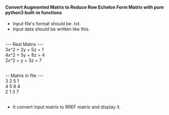 #### Convert Augmented Matrix to Reduce Row Echelon Form Matrix with pure python3 built-in functions

- Input file's format should be .txt.
- Input data should be written like this.
<br/>
--- Real Matrix ---<br/>
3x^2 + 2y + 5z = 1<br/>
4x^2 + 5y + 8z = 4<br/>
2x^2 + y + 3z = 7<br/>
<br/>

-- Matrix in file ---<br/>
3 2 5 1<br/>
4 5 8 4<br/>
2 1 3 7<br/>
<br/>

- It convert input matrix to RREF matrix and display it.
